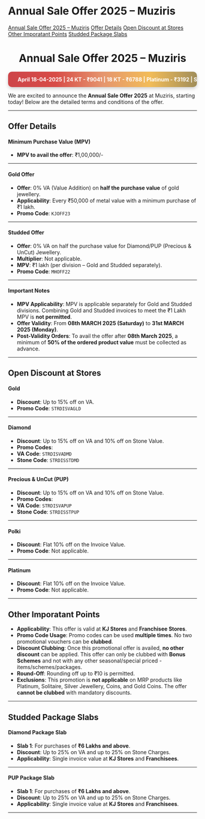 

# Annual Sale Offer 2025 – Muziris



<div class="sidebar">
  <a href="#annual-sale-offer-2025--muziris">Annual Sale Offer 2025 – Muziris</a>
  <a href="#offer-details">Offer Details</a>
  <a href="#open-discount-at-stores">Open Discount at Stores</a>
  <a href="#other-imporatant-points">Other Imporatant Points</a>
  <a href="#studded-package-slabs">Studded Package Slabs</a>
</div>



<h1 style="text-align: center;"> <strong>Annual Sale Offer 2025 – Muziris</strong> </h1>

<div class="gold-rates-marquee">
  <div class="gold-rates-track">
    <span>
      April 18-04-2025 | 24 KT - ₹9041 | 18 KT - ₹6788 | Platinum - ₹3192 | Silver Rates: Kerala - ₹102, Tamil Nadu - ₹104 | Silver Rate Pan India -₹102  &nbsp;&nbsp;&nbsp;
    </span>
    <span>
      April 18-04-2025 | 24 KT - ₹9041 | 18 KT - ₹6788 | Platinum - ₹3192 | Silver Rates: Kerala - ₹102, Tamil Nadu - ₹104 | Silver Rate Pan India -₹102 &nbsp;&nbsp;&nbsp;
    </span>
  </div>
</div>


<style>
.gold-rates-marquee {
  width: 100%;
  overflow: hidden;
  box-sizing: border-box;
  background: linear-gradient(90deg,rgb(205, 69, 73),rgb(216, 76, 71),rgb(229, 149, 110),rgb(242, 188, 88),rgb(161, 142, 90));
  padding: 12px 0;
  border-radius: 10px;
  box-shadow: 0 4px 10px rgba(27, 26, 26, 0.2);
  color: white;
  font-weight: bold;
  white-space: nowrap;
}

.gold-rates-track {
  display: inline-block;
  white-space: nowrap;
  animation: scroll-marquee 8s linear infinite;
}

.gold-rates-track span {
  display: inline-block;
  padding: 0 2rem;
}

@keyframes scroll-marquee {
  0% {
    transform: translateX(0%);
  }
  100% {
    transform: translateX(-50%);
  }
}
</style>

We are excited to announce the **Annual Sale Offer 2025** at Muziris, starting today! Below are the detailed terms and conditions of the offer.

---
## **Offer Details**
#### Minimum Purchase Value (MPV)

- **MPV to avail the offer**: ₹1,00,000/-

---

#### **Gold Offer**
- **Offer**: 0% VA (Value Addition) on **half the purchase value** of gold jewellery.
- **Applicability**: Every ₹50,000 of metal value with a minimum purchase of ₹1 lakh.
- **Promo Code**: `KJOFF23`
---  
#### **Studded Offer**
- **Offer**: 0% VA on half the purchase value for Diamond/PUP (Precious & UnCut) Jewellery.
- **Multiplier**: Not applicable.
- **MPV**: ₹1 lakh (per division – Gold and Studded separately).
- **Promo Code**: `MHOFF22`  
---
#### **Important Notes**
- **MPV Applicability**: MPV is applicable separately for Gold and Studded divisions. Combining
Gold and Studded invoices to meet the ₹1 Lakh MPV is **not permitted**.
- **Offer Validity**: From **08th MARCH 2025 (Saturday)** to **31st MARCH 2025 (Monday)**.
- **Post-Validity Orders**: To avail the offer after **08th March 2025**, a minimum of **50% of the ordered product value** must be collected as advance.
---
## **Open Discount at Stores**
#### **Gold**
- **Discount**: Up to 15% off on VA.
- **Promo Code**: `STRDISVAGLD`
---
#### **Diamond**
- **Discount**: Up to 15% off on VA and 10% off on Stone Value.
- **Promo Codes**:
- **VA Code**: `STRDISVADMD`
- **Stone Code**: `STRDISSTDMD`
---
#### **Precious & UnCut (PUP)**
- **Discount**: Up to 15% off on VA and 10% off on Stone Value.
- **Promo Codes**:
- **VA Code**: `STRDISVAPUP`
- **Stone Code**: `STRDISSTPUP`
---
#### **Polki**
- **Discount**: Flat 10% off on the Invoice Value.
- **Promo Code**: Not applicable.
---
#### **Platinum**
- **Discount**: Flat 10% off on the Invoice Value.
- **Promo Code**: Not applicable.
---
## **Other Imporatant Points**
- **Applicability**: This offer is valid at **KJ Stores** and **Franchisee Stores**.
- **Promo Code Usage**:
Promo codes can be used **multiple times**.
No two promotional vouchers can be **clubbed**.
- **Discount Clubbing**:
Once this promotional offer is availed, **no other discount** can be applied.
This offer can only be clubbed with **Bonus Schemes** and not with any other seasonal/special priced - items/schemes/packages.
- **Round-Off**: Rounding off up to ₹10 is permitted.
- **Exclusions**:
This promotion is **not applicable** on MRP products like Platinum, Solitaire, Silver Jewellery, Coins, and Gold Coins.
The offer **cannot be clubbed** with mandatory discounts.

---

## **Studded Package Slabs**
#### **Diamond Package Slab**
- **Slab 1**: For purchases of **₹6 Lakhs and above**.
- **Discount**: Up to 25% on VA and up to 25% on Stone Charges.
- **Applicability**: Single invoice value at **KJ Stores** and **Franchisees**.

--- 
#### **PUP Package Slab**
- **Slab 1**: For purchases of **₹6 Lakhs and above**.
- **Discount**: Up to 25% on VA and up to 25% on Stone Charges.
- **Applicability**: Single invoice value at **KJ Stores** and **Franchisees**.
---
<style>
/* Slide and highlight heading on hover */
h1:hover,
h2:hover,
h3:hover,
h4:hover,
h5:hover,
h6:hover {
  transform: translateX(4px); /* Slide effect */
  
  transition: all 0.3s ease-in-out;
  cursor: pointer;
  padding-inline: 4px;
  border-radius: 4px;
}
</style>